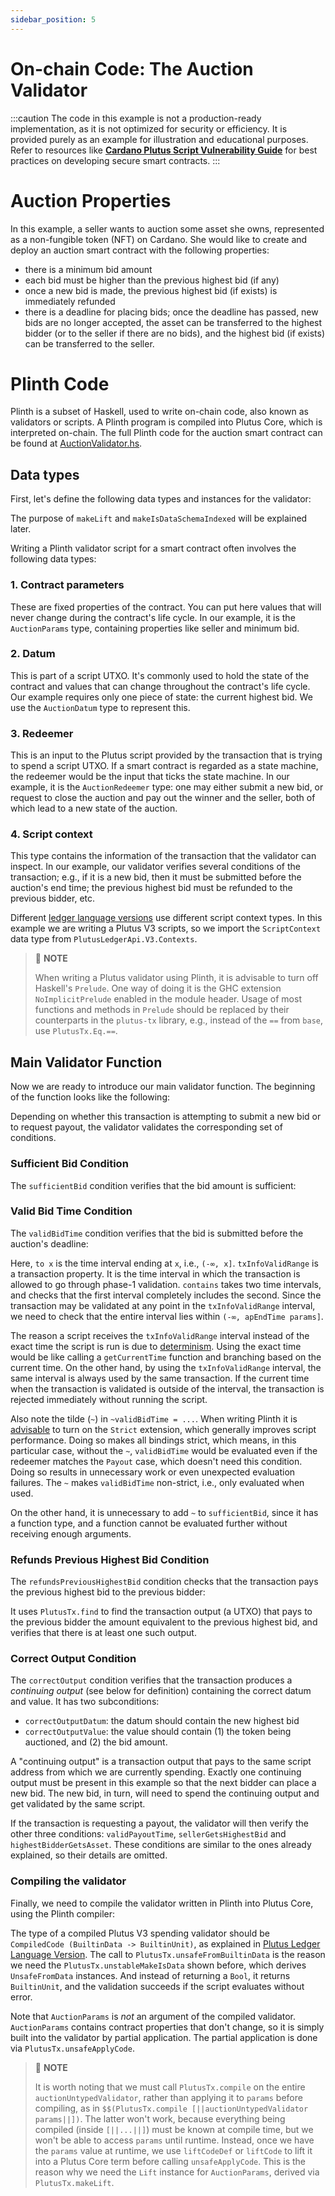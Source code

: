 ```yaml
---
sidebar_position: 5
---
```


# On-chain Code: The Auction Validator

:::caution
The code in this example is not a production-ready implementation, as it is not optimized for security or efficiency.
It is provided purely as an example for illustration and educational purposes.
Refer to resources like **[Cardano Plutus Script Vulnerability Guide](https://library.mlabs.city/common-plutus-security-vulnerabilities)** for best practices on developing secure smart contracts.
:::

# Auction Properties

In this example, a seller wants to auction some asset she owns, represented as a non-fungible token (NFT) on Cardano.
She would like to create and deploy an auction smart contract with the following properties:

- there is a minimum bid amount
- each bid must be higher than the previous highest bid (if any)
- once a new bid is made, the previous highest bid (if exists) is immediately refunded
- there is a deadline for placing bids; once the deadline has passed, new bids are no longer accepted, the asset can be transferred to the highest bidder (or to the seller if there are no bids), and the highest bid (if exists) can be transferred to the seller.

# Plinth Code

Plinth is a subset of Haskell, used to write on-chain code, also known as validators or scripts.
A Plinth program is compiled into Plutus Core, which is interpreted on-chain.
The full Plinth code for the auction smart contract can be found at [AuctionValidator.hs](https://github.com/IntersectMBO/plinth-template/blob/main/src/AuctionValidator.hs).

<!-- will need to update the link and file location for the new docs platform implementation -->

## Data types

First, let's define the following data types and instances for the validator:

<LiteralInclude file="AuctionValidator.hs" language="haskell" title="Data types" start="-- BLOCK1" end="-- BLOCK2" />

The purpose of `makeLift` and `makeIsDataSchemaIndexed` will be explained later.

Writing a Plinth validator script for a smart contract often involves the following data types:

### 1. Contract parameters

These are fixed properties of the contract. You can put here values that will never change during the contract's life cycle.
In our example, it is the `AuctionParams` type, containing properties like seller and minimum bid.

### 2. Datum

This is part of a script UTXO.
It's commonly used to hold the state of the contract and values that can change throughout the contract's life cycle.
Our example requires only one piece of state: the current highest bid.
We use the `AuctionDatum` type to represent this.

### 3. Redeemer

This is an input to the Plutus script provided by the transaction that is trying to spend a script UTXO.
If a smart contract is regarded as a state machine, the redeemer would be the input that ticks the state machine.
In our example, it is the `AuctionRedeemer` type: one may either submit a new bid, or request to close the auction and pay out the winner and the seller, both of which lead to a new state of the auction.

### 4. Script context

This type contains the information of the transaction that the validator can inspect.
In our example, our validator verifies several conditions of the transaction; e.g., if it is a new bid, then it must be submitted before the auction's end time; the previous highest bid must be refunded to the previous bidder, etc.

Different [ledger language versions](../working-with-scripts/ledger-language-version.md) use different script context types.
In this example we are writing a Plutus V3 scripts, so we import the `ScriptContext` data type from `PlutusLedgerApi.V3.Contexts`.

> :pushpin: **NOTE**
>
> When writing a Plutus validator using Plinth, it is advisable to turn off Haskell's `Prelude`. One way of doing it is the GHC extension `NoImplicitPrelude` enabled in the module header.
> Usage of most functions and methods in `Prelude` should be replaced by their counterparts in the `plutus-tx` library, e.g., instead of the `==` from `base`, use `PlutusTx.Eq.==`.

## Main Validator Function

Now we are ready to introduce our main validator function.
The beginning of the function looks like the following:

<LiteralInclude file="AuctionValidator.hs" language="haskell" title="Main validator function" start="-- BLOCK2" end="-- BLOCK3" />

Depending on whether this transaction is attempting to submit a new bid or to request payout, the validator validates the corresponding set of conditions.

### Sufficient Bid Condition

The `sufficientBid` condition verifies that the bid amount is sufficient:

<LiteralInclude file="AuctionValidator.hs" language="haskell" title="Sufficient bid condition" start="-- BLOCK3" end="-- BLOCK4" />

### Valid Bid Time Condition

The `validBidTime` condition verifies that the bid is submitted before the auction's deadline:

<LiteralInclude file="AuctionValidator.hs" language="haskell" title="Valid bid time condition" start="-- BLOCK4" end="-- BLOCK5" />

Here, `to x` is the time interval ending at `x`, i.e., `(-∞, x]`.
`txInfoValidRange` is a transaction property.
It is the time interval in which the transaction is allowed to go through phase-1 validation.
`contains` takes two time intervals, and checks that the first interval completely includes the second.
Since the transaction may be validated at any point in the `txInfoValidRange` interval, we need to check that the entire interval lies within `(-∞, apEndTime params]`.

The reason a script receives the `txInfoValidRange` interval instead of the exact time the script is run is due to [determinism](https://iohk.io/en/blog/posts/2021/09/06/no-surprises-transaction-validation-on-cardano/).
Using the exact time would be like calling a `getCurrentTime` function and branching based on the current time.
On the other hand, by using the `txInfoValidRange` interval, the same interval is always used by the same transaction.
If the current time when the transaction is validated is outside of the interval, the transaction is rejected immediately without running the script.

Also note the tilde (`~`) in `~validBidTime = ...`.
When writing Plinth it is [advisable](../using-plinth/compiling-plinth.md) to turn on the `Strict` extension, which generally improves script performance.
Doing so makes all bindings strict, which means, in this particular case, without the `~`, `validBidTime` would be evaluated even if the redeemer matches the `Payout` case, which doesn't need this condition.
Doing so results in unnecessary work or even unexpected evaluation failures.
The `~` makes `validBidTime` non-strict, i.e., only evaluated when used.

On the other hand, it is unnecessary to add `~` to `sufficientBid`, since it has a function type, and a function cannot be evaluated further without receiving enough arguments.

### Refunds Previous Highest Bid Condition

The `refundsPreviousHighestBid` condition checks that the transaction pays the previous highest bid to the previous bidder:

<LiteralInclude file="AuctionValidator.hs" language="haskell" title="Refunds previous highest bid condition" start="-- BLOCK5" end="-- BLOCK6" />

It uses `PlutusTx.find` to find the transaction output (a UTXO) that pays to the previous bidder the amount equivalent to the previous highest bid, and verifies that there is at least one such output.

### Correct Output Condition

The `correctOutput` condition verifies that the transaction produces a *continuing output* (see below for definition) containing the correct datum and value.
It has two subconditions:

- `correctOutputDatum`: the datum should contain the new highest bid
- `correctOutputValue`: the value should contain (1) the token being auctioned, and (2) the bid amount.

<LiteralInclude file="AuctionValidator.hs" language="haskell" title="Correct new datum condition" start="-- BLOCK6" end="-- BLOCK7" />

A "continuing output" is a transaction output that pays to the same script address from which we are currently spending.
Exactly one continuing output must be present in this example so that the next bidder can place a new bid.
The new bid, in turn, will need to spend the continuing output and get validated by the same script.

If the transaction is requesting a payout, the validator will then verify the other three conditions: `validPayoutTime`, `sellerGetsHighestBid` and `highestBidderGetsAsset`.
These conditions are similar to the ones already explained, so their details are omitted.

### Compiling the validator

Finally, we need to compile the validator written in Plinth into Plutus Core, using the Plinth compiler:

<LiteralInclude file="AuctionValidator.hs" language="haskell" title="Compiling the validator" start="-- BLOCK8" end="-- BLOCK9" />

The type of a compiled Plutus V3 spending validator should be `CompiledCode (BuiltinData -> BuiltinUnit)`, as explained in [Plutus Ledger Language Version](../working-with-scripts/ledger-language-version.md).
The call to `PlutusTx.unsafeFromBuiltinData` is the reason we need the `PlutusTx.unstableMakeIsData` shown before, which derives `UnsafeFromData` instances.
And instead of returning a `Bool`, it returns `BuiltinUnit`, and the validation succeeds if the script evaluates without error.

Note that `AuctionParams` is _not_ an argument of the compiled validator.
`AuctionParams` contains contract properties that don't change, so it is simply built into the validator by partial application.
The partial application is done via `PlutusTx.unsafeApplyCode`.

> :pushpin: **NOTE**
>
> It is worth noting that we must call `PlutusTx.compile` on the entire `auctionUntypedValidator`, rather than applying it to `params` before compiling, as in `$$(PlutusTx.compile [||auctionUntypedValidator params||])`.
> The latter won't work, because everything being compiled (inside `[||...||]`) must be known at compile time, but we won't be able to access `params` until runtime.
> Instead, once we have the `params` value at runtime, we use `liftCodeDef` or `liftCode` to lift it into a Plutus Core term before calling `unsafeApplyCode`.
> This is the reason why we need the `Lift` instance for `AuctionParams`, derived via `PlutusTx.makeLift`.
